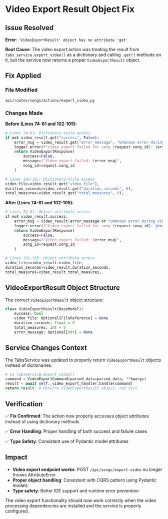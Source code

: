 # Video Export Result Object Fix

## Issue Resolved

**Error**: `'VideoExportResult' object has no attribute 'get'`

**Root Cause**: The video export action was treating the result from `tabs_service.export_video()` as a dictionary and calling `.get()` methods on it, but the service now returns a proper `VideoExportResult` object.

## Fix Applied

### File Modified
`api/routes/songs/actions/export_video.py`

### Changes Made

**Before (Lines 74-81 and 102-105):**
```python
# Lines 74-81: Dictionary-style access
if not video_result.get("success", False):
    error_msg = video_result.get("error_message", "Unknown error during video export")
    logger.error(f"Video export failed for song {request.song_id}: {error_msg}")
    return VideoExportResponse(
        success=False,
        message=f"Video export failed: {error_msg}",
        song_id=request.song_id
    )

# Lines 102-105: Dictionary-style access
video_file=video_result.get("video_file"),
duration_seconds=video_result.get("duration_seconds", 0),
total_measures=video_result.get("total_measures", 0),
```

**After (Lines 74-81 and 102-105):**
```python
# Lines 74-81: Object attribute access
if not video_result.success:
    error_msg = video_result.error_message or "Unknown error during video export"
    logger.error(f"Video export failed for song {request.song_id}: {error_msg}")
    return VideoExportResponse(
        success=False,
        message=f"Video export failed: {error_msg}",
        song_id=request.song_id
    )

# Lines 102-105: Object attribute access
video_file=video_result.video_file,
duration_seconds=video_result.duration_seconds,
total_measures=video_result.total_measures,
```

## VideoExportResult Object Structure

The correct `VideoExportResult` object structure:

```python
class VideoExportResult(BaseModel):
    success: bool
    video_file: Optional[FileReference] = None
    duration_seconds: float = 0
    total_measures: int = 0
    error_message: Optional[str] = None
```

## Service Changes Context

The TabsService was updated to properly return `VideoExportResult` objects instead of dictionaries:

```python
# In TabsService.export_video()
command = VideoExportCommand(parsed_data=parsed_data, **kwargs)
result = await self._video_export_handler.handle(command)
return result  # Returns VideoExportResult object, not dict
```

## Verification

✅ **Fix Confirmed**: The action now properly accesses object attributes instead of using dictionary methods

✅ **Error Handling**: Proper handling of both success and failure cases

✅ **Type Safety**: Consistent use of Pydantic model attributes

## Impact

- **Video export endpoint works**: POST `/api/songs/export-video` no longer throws AttributeError
- **Proper object handling**: Consistent with CQRS pattern using Pydantic models
- **Type safety**: Better IDE support and runtime error prevention

The video export functionality should now work correctly when the video processing dependencies are installed and the service is properly configured.